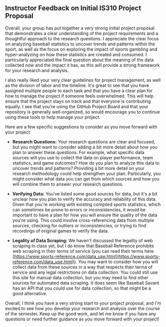 ## Instructor Feedback on Initial IS310 Project Proposal

Overall, your group has put together a very strong initial project proposal that demonstrates a clear understanding of the project requirements and a thoughtful approach to the research questions. I appreciate the clear focus on analyzing baseball statistics to uncover trends and patterns within the sport, as well as the focus on exploring the impact of sports gambling and hyper-analyzing on how these statistics are created and consumed. I particularly appreciated the final question about the meaning of the data collected now and the impact it has, as this will provide a strong framework for your research and analysis.

I also really liked your very clear guidelines for project management, as well as the division of labor and the timeline. It's great to see that you have assigned multiple people to each task and that you have a clear plan for how to manage the project if someone feels overwhelmed. This will help ensure that the project stays on track and that everyone is contributing equally. I see that you're using the GitHub Project Board and that your repository is generally well-organized, so would encourage you to continue using these tools to help manage your project.

Here are a few specific suggestions to consider as you move forward with your project:

- **Research Questions:** Your research questions are clear and focused, but you might want to consider adding a bit more detail about how you plan to answer these questions. For example, what specific data sources will you use to collect the data on player performance, team statistics, and game outcomes? How do you plan to analyze this data to uncover trends and patterns? Providing a bit more detail on your research methodology could help strengthen your plan. Particularly, you might consider what data you can get from which sources and how you will combine them to answer your research questions.
  
- **Verifying Data:** You've listed some good sources for data, but it's a bit unclear how you plan to verify the accuracy and reliability of this data. Given that you're working with existing compiled sports statistics, which can sometimes be prone to errors or inconsistencies, it would be important to have a plan for how you will ensure the quality of the data you're using. This could involve cross-referencing data from multiple sources, checking for outliers or inconsistencies, or trying to find recordings of original games to verify the data.

- **Legality of Data Scraping:** We haven't discussed the legality of web scraping in class yet, but I do know that Baseball Reference prohibits web scraping in their terms of service (you can read their terms here [https://www.sports-reference.com/data_use.html](https://www.sports-reference.com/data_use.html)). You may want to consider how you will collect data from these sources in a way that respects their terms of service and any legal restrictions on data collection. You could still use this site for manual data collection, but you may need to find other sources for automated data scraping. It does seem like Baseball Savant has an API that you could use for data collection, so that might be a good alternative.

Overall, I think you have a very strong start to your project proposal, and I'm excited to see how you develop your research and analysis over the course of the semester. Keep up the good work, and let me know if you have any questions or need further guidance as you move forward with your project!